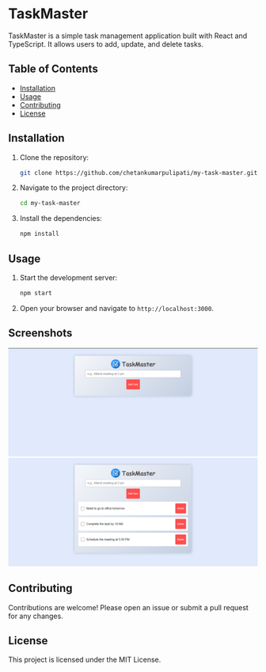 # TaskMaster

TaskMaster is a simple task management application built with React and TypeScript. It allows users to add, update, and delete tasks.

## Table of Contents

- [Installation](#installation)
- [Usage](#usage)
- [Contributing](#contributing)
- [License](#license)

## Installation

1. Clone the repository:
    ```sh
    git clone https://github.com/chetankumarpulipati/my-task-master.git
    ```
2. Navigate to the project directory:
    ```sh
    cd my-task-master
    ```
3. Install the dependencies:
    ```sh
    npm install
    ```

## Usage

1. Start the development server:
    ```sh
    npm start
    ```
2. Open your browser and navigate to `http://localhost:3000`.

## Screenshots

![Screenshot 1](src/assets/images/screenshot1.png)
![Screenshot 2](src/assets/images/screenshot2.png)

## Contributing

Contributions are welcome! Please open an issue or submit a pull request for any changes.

## License

This project is licensed under the MIT License.